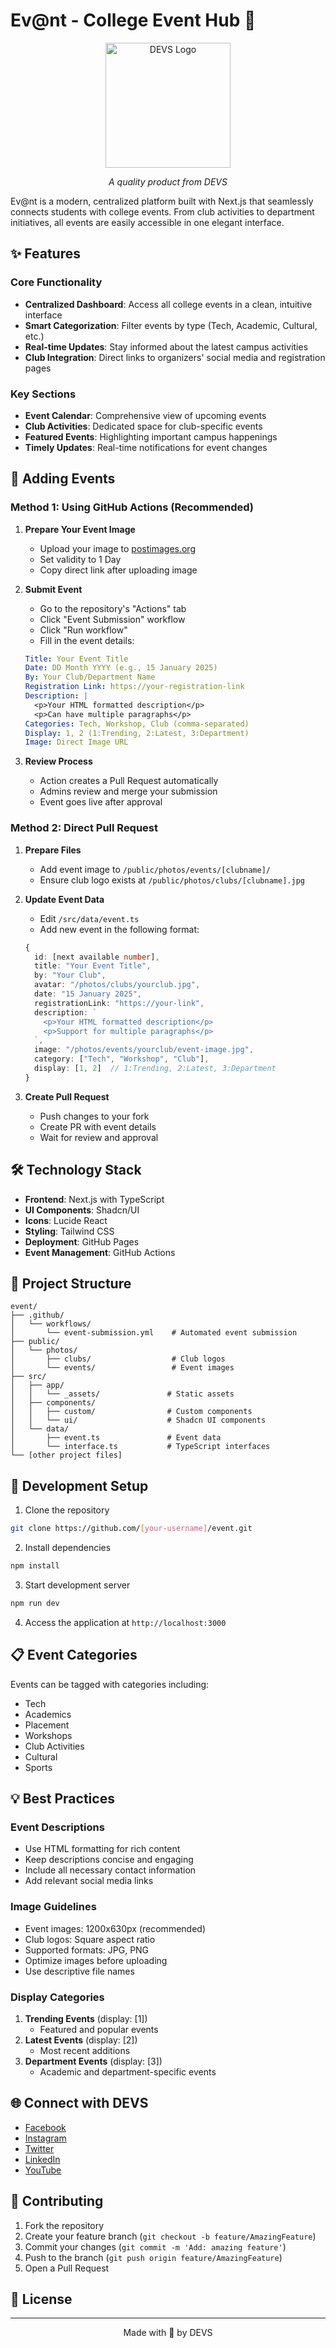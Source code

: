 # Ev@nt - College Event Hub 🎯

<div align="center">
  <img src="public/photos/clubs/devs.png" alt="DEVS Logo" width="200"/>
  <p><em>A quality product from DEVS</em></p>
</div>

Ev@nt is a modern, centralized platform built with Next.js that seamlessly connects students with college events. From club activities to department initiatives, all events are easily accessible in one elegant interface.

## ✨ Features

### Core Functionality
- **Centralized Dashboard**: Access all college events in a clean, intuitive interface
- **Smart Categorization**: Filter events by type (Tech, Academic, Cultural, etc.)
- **Real-time Updates**: Stay informed about the latest campus activities
- **Club Integration**: Direct links to organizers' social media and registration pages

### Key Sections
- **Event Calendar**: Comprehensive view of upcoming events
- **Club Activities**: Dedicated space for club-specific events
- **Featured Events**: Highlighting important campus happenings
- **Timely Updates**: Real-time notifications for event changes

## 🎯 Adding Events

### Method 1: Using GitHub Actions (Recommended)

1. **Prepare Your Event Image**
   - Upload your image to [postimages.org](https://postimages.org/)
   - Set validity to 1 Day
   - Copy direct link after uploading image

2. **Submit Event**
   - Go to the repository's "Actions" tab
   - Click "Event Submission" workflow
   - Click "Run workflow"
   - Fill in the event details:

   ```yaml
   Title: Your Event Title
   Date: DD Month YYYY (e.g., 15 January 2025)
   By: Your Club/Department Name
   Registration Link: https://your-registration-link
   Description: |
     <p>Your HTML formatted description</p>
     <p>Can have multiple paragraphs</p>
   Categories: Tech, Workshop, Club (comma-separated)
   Display: 1, 2 (1:Trending, 2:Latest, 3:Department)
   Image: Direct Image URL
   ```

3. **Review Process**
   - Action creates a Pull Request automatically
   - Admins review and merge your submission
   - Event goes live after approval

### Method 2: Direct Pull Request

1. **Prepare Files**
   - Add event image to `/public/photos/events/[clubname]/`
   - Ensure club logo exists at `/public/photos/clubs/[clubname].jpg`

2. **Update Event Data**
   - Edit `/src/data/event.ts`
   - Add new event in the following format:

   ```typescript
   {
     id: [next available number],
     title: "Your Event Title",
     by: "Your Club",
     avatar: "/photos/clubs/yourclub.jpg",
     date: "15 January 2025",
     registrationLink: "https://your-link",
     description: `
       <p>Your HTML formatted description</p>
       <p>Support for multiple paragraphs</p>
     `,
     image: "/photos/events/yourclub/event-image.jpg",
     category: ["Tech", "Workshop", "Club"],
     display: [1, 2]  // 1:Trending, 2:Latest, 3:Department
   }
   ```

3. **Create Pull Request**
   - Push changes to your fork
   - Create PR with event details
   - Wait for review and approval

## 🛠️ Technology Stack

- **Frontend**: Next.js with TypeScript
- **UI Components**: Shadcn/UI
- **Icons**: Lucide React
- **Styling**: Tailwind CSS
- **Deployment**: GitHub Pages
- **Event Management**: GitHub Actions

## 📁 Project Structure

```
event/
├── .github/
│   └── workflows/
│       └── event-submission.yml    # Automated event submission
├── public/
│   └── photos/
│       ├── clubs/                  # Club logos
│       └── events/                 # Event images
├── src/
│   ├── app/
│   │   └── _assets/               # Static assets
│   ├── components/
│   │   ├── custom/                # Custom components
│   │   └── ui/                    # Shadcn UI components
│   └── data/
│       ├── event.ts               # Event data
│       └── interface.ts           # TypeScript interfaces
└── [other project files]
```

## 🚀 Development Setup

1. Clone the repository
```bash
git clone https://github.com/[your-username]/event.git
```

2. Install dependencies
```bash
npm install
```

3. Start development server
```bash
npm run dev
```

4. Access the application at `http://localhost:3000`

## 📋 Event Categories

Events can be tagged with categories including:
- Tech
- Academics
- Placement
- Workshops
- Club Activities
- Cultural
- Sports

## 💡 Best Practices

### Event Descriptions
- Use HTML formatting for rich content
- Keep descriptions concise and engaging
- Include all necessary contact information
- Add relevant social media links

### Image Guidelines
- Event images: 1200x630px (recommended)
- Club logos: Square aspect ratio
- Supported formats: JPG, PNG
- Optimize images before uploading
- Use descriptive file names

### Display Categories
1. **Trending Events** (display: [1])
   - Featured and popular events
2. **Latest Events** (display: [2])
   - Most recent additions
3. **Department Events** (display: [3])
   - Academic and department-specific events

## 🌐 Connect with DEVS

- [Facebook](https://www.facebook.com/profile.php?id=100082341643541)
- [Instagram](https://www.instagram.com/recdevs/)
- [Twitter](https://twitter.com/DevsRec)
- [LinkedIn](https://www.linkedin.com/company/devs-rec/)
- [YouTube](https://www.youtube.com/@RECDEVS)

## 🤝 Contributing

1. Fork the repository
2. Create your feature branch (`git checkout -b feature/AmazingFeature`)
3. Commit your changes (`git commit -m 'Add: amazing feature'`)
4. Push to the branch (`git push origin feature/AmazingFeature`)
5. Open a Pull Request

## 📄 License

---
<div align="center">
  Made with 💖 by DEVS
</div>